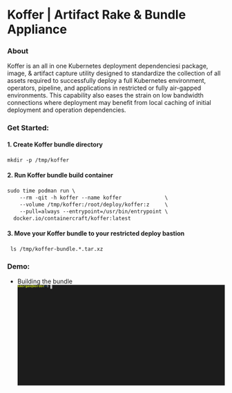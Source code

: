 # Koffer  |  Artifact Rake & Bundle Appliance
### About
Koffer is an all in one Kubernetes deployment dependenciesi package, image, & artifact 
capture utility designed to standardize the collection of all assets required to
successfully deploy a full Kubernetes environment, operators, pipeline, and 
applications in restricted or fully air-gapped environments. This capability
also eases the strain on low bandwidth connections where deployment may benefit
from local caching of initial deployment and operation dependencies.

### Get Started:
#### 1. Create Koffer bundle directory
```
mkdir -p /tmp/koffer
```
#### 2. Run Koffer bundle build container
```
sudo time podman run \
    --rm -qit -h koffer --name koffer              \
    --volume /tmp/koffer:/root/deploy/koffer:z     \
    --pull=always --entrypoint=/usr/bin/entrypoint \
  docker.io/containercraft/koffer:latest
```
#### 3. Move your Koffer bundle to your restricted deploy bastion
```
 ls /tmp/koffer-bundle.*.tar.xz
```
### Demo:
  - Building the bundle    
![bundle](./web/bundle.svg)
